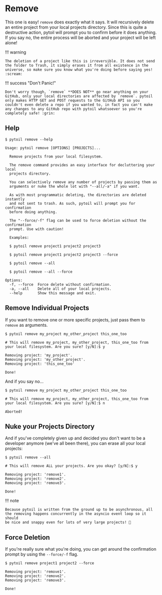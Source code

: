 # Remove

This one is easy! `remove` does exactly what it says. It will recursively delete an entire project from your local projects directory. Since this is quite a destructive action, pytoil will prompt you to confirm before it does anything. If you say no, the entire process will be aborted and your project will be left alone!

!!! warning

    The deletion of a project like this is irreversible. It does not send the folder to Trash, it simply erases it from all existence in the universe, so make sure you know what you're doing before saying yes! :scream:

!!! success "Don't Panic!"

    Don't worry though, `remove` **DOES NOT** go near anything on your GitHub, only your local directories are affected by `remove`. pytoil only makes HTTP GET and POST requests to the GitHub API so you couldn't even delete a repo if you wanted to, in fact you can't make any changes to any GitHub repo with pytoil whatsoever so you're completely safe! :grin:

## Help

<div class="termy">

```console
$ pytoil remove --help

Usage: pytoil remove [OPTIONS] [PROJECTS]...

  Remove projects from your local filesystem.

  The remove command provides an easy interface for decluttering your local
  projects directory.

  You can selectively remove any number of projects by passing them as
  arguments or nuke the whole lot with "--all/-a" if you want.

  As with most programmatic deleting, the directories are deleted instantly
  and not sent to trash. As such, pytoil will prompt you for confirmation
  before doing anything.

  The "--force/-f" flag can be used to force deletion without the confirmation
  prompt. Use with caution!

  Examples:

  $ pytoil remove project1 project2 project3

  $ pytoil remove project1 project2 project3 --force

  $ pytoil remove --all

  $ pytoil remove --all --force

Options:
  -f, --force  Force delete without confirmation.
  -a, --all    Delete all of your local projects.
  --help       Show this message and exit.
```

</div>

## Remove Individual Projects

If you want to remove one or more specific projects, just pass them to `remove` as arguments.

<div class="termy">

```console
$ pytoil remove my_project my_other_project this_one_too

# This will remove my_project, my_other_project, this_one_too from your local filesystem. Are you sure? [y/N]:$ y

Removing project: 'my_project'.
Removing project: 'my_other_project'.
Removing project: 'this_one_too'

Done!
```

</div>

And if you say no...

<div class="termy">

```console
$ pytoil remove my_project my_other_project this_one_too

# This will remove my_project, my_other_project, this_one_too from your local filesystem. Are you sure? [y/N]:$ n

Aborted!
```

</div>

## Nuke your Projects Directory

And if you've completely given up and decided you don't want to be a developer anymore (we've all been there), you can erase all your local projects:

<div class="termy">

```console
$ pytoil remove --all

# This will remove ALL your projects. Are you okay? [y/N]:$ y

Removing project: 'remove1'.
Removing project: 'remove2'.
Removing project: 'remove3'.

Done!
```

</div>

!!! note

    Because pytoil is written from the ground up to be asynchronous, all the removing happens concurrently in the asyncio event loop so it should
    be nice and snappy even for lots of very large projects! 🚀

## Force Deletion

If you're really sure what you're doing, you can get around the confirmation prompt by using the `--force/-f` flag.

<div class="termy">

```console
$ pytoil remove project1 project2 --force

Removing project: 'remove1'.
Removing project: 'remove2'.
Removing project: 'remove3'.

Done!
```

</div>

